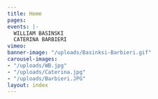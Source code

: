 ```yaml
---
title: Home
pages: 
events: |-
  WILLIAM BASINSKI 
  CATERINA BARBIERI
vimeo: 
banner-image: "/uploads/Basinksi-Barbieri.gif"
carousel-images:
- "/uploads/WB.jpg"
- "/uploads/Caterina.jpg"
- "/uploads/Barbieri.JPG"
layout: index
---
```


